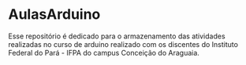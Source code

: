 # AulasArduino
Esse repositório é dedicado para o armazenamento das atividades realizadas no curso de arduino realizado com os discentes do Instituto Federal do Pará - IFPA do campus Conceição do Araguaia.

